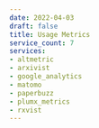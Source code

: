 ```yaml
---
date: 2022-04-03
draft: false
title: Usage Metrics
service_count: 7
services:
- altmetric
- arxivist
- google_analytics
- matomo
- paperbuzz
- plumx_metrics
- rxvist
---
```



